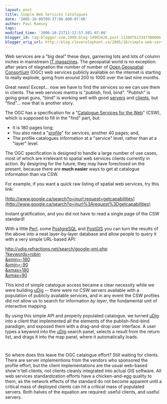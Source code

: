 ```yaml
---
layout: post
title: Simple Web Services Catalogues
date: '2005-10-09T09:37:00.000-07:00'
author: Paul Ramsey
tags: 
modified_time: '2006-10-21T11:22:57.501-07:00'
blogger_id: tag:blogger.com,1999:blog-14903426.post-112887613347300606
blogger_orig_url: http://blog.cleverelephant.ca/2005/10/simple-web-services-catalogues.html
---
```


Web services are a "big deal" these days, garnering lots and lots of column inches in mainstream [IT magazines](http://www.infoworld.com/article/05/05/06/HNfinalsoapanel_1.html).  The geospatial world is no exception: after years of stagnation the number of number of [Open Geospatial Consortium](http://www.opengeospatial.org/) (OGC) web services publicly available on the internet is starting to really explode, going from around 200 to 1000 over the last nine months.

Great news! Except... now we have to find the services so we can use them in clients. The web services mantra is "publish, find, bind". "Publish" is going great guns, "bind" is working well with good [servers](http://mapserver.gis.umn.edu/) and [clients](http://udig.refractions.net/), but "find"... now that is another story.

The OGC has a specification for a "[Catalogue Services for the Web](http://portal.opengeospatial.org/files/?artifact_id=5929&version=1)" (CSW), which is supposed to fill in the "find" part, but:<br /><p></p> <ul><li>It is 180 pages long;<br /></li><li>You also need a "[profile](https://portal.opengeospatial.org/files/?artifact_id=7048)" for services, another 40 pages; and,<br /></li><li>The profile catalogues information at a "service" level, rather than at a "layer" level.</li></ul>The OGC specification is designed to handle a large number of use cases, most of which are irrelevant to spatial web services clients currently in action. By designing for the future, they may have foreclosed on the present, because there are **much easier** ways to get at catalogue information than via CSW.

For example, if you want a quick raw listing of spatial web services, try this link:

[http://www.google.ca/search?q=inurl:request=getcapabilities](http://www.google.ca/search?q=inurl%3Arequest%3Dgetcapabilities)

Instant gratification, and you did not have to read a single page of the CSW standard!

With a little [Perl](http://www.perl.org/), some [PostgreSQL](http://www.postgresql.org/) and [PostGIS](http://postgis.refractions.net/) you can turn the results of the above into a neat layer-by-layer database and allow people to query it with a very simple URL-based API:

[http://udig.refractions.net/search/google-xml.php<br />?keywords=robin<br />&amp;xmin=-180<br />&ymin=-90<br />&amp;xmax=180<br />&ymax=90](http://udig.refractions.net/search/google-xml.php?keywords=robin&xmin=-180&amp;ymin=-90&xmax=180&amp;ymax=90)

This kind of simple catalogue access became a clear necessity while we were building [uDig](http://udig.refractions.net/) -- there were no CSW servers available with a population of publicly available services, and in any event the CSW profiles did not allow us to search for information *by layer*, the fundamental unit of interactive mapping.

By using this simple API and properly populated catalogue, we turned [uDig](http://udig.refractions.net/) into a client that implemented all the elements of the publish-find-bind paradigm, and exposed them with a drag-and-drop user interface. A user types a keyword into the [uDig](http://udig.refractions.net/) search panel, selects a result from the return list, and drags it into the map panel, where it automatically loads.

<a onblur="try {parent.deselectBloggerImageGracefully();} catch(e) {}" href="http://photos1.blogger.com/blogger/8171/1363/1600/screenshot_011.jpg"><img style="margin: 0px auto 10px; display: block; text-align: center; cursor: pointer;" src="http://photos1.blogger.com/blogger/8171/1363/400/screenshot_01.jpg" alt="" border="0" /></a><br />So where does this leave the OGC catalogue effort? Still waiting for clients. There are server implementions from the vendors who sponsored the profile effort, but the client implementations are the usual web-based show'n'tell clients, not clients cleanly integrated into actual GIS software. All web services standardization efforts have a chicken-and-egg quality to them, as the network effects of the standard do not become apparent until a critical mass of deployed clients can hit a critical mass of populated servers. Both halves of the equation are required: useful clients, and useful servers.